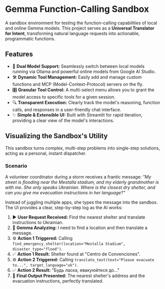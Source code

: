 # Gemma Function-Calling Sandbox


A sandbox environment for testing the function-calling capabilities of local and online Gemma models. This project serves as a **Universal Translator for Intent**, transforming natural language requests into actionable, programmatic functions.

## Features

-   🔄 **Dual Model Support:** Seamlessly switch between local models running via Ollama and powerful online models from Google AI Studio.
-   🛠️ **Dynamic Tool Management:** Easily add and manage custom functions and MCP (Model-Context-Protocol) servers on the fly.
-   🎛️ **Granular Tool Control:** A multi-select menu allows you to grant the model access to specific tools for a given session.
-   🔍 **Transparent Execution:** Clearly track the model's reasoning, function calls, and responses in a user-friendly chat interface.
-   ✨ **Simple & Extensible UI:** Built with Streamlit for rapid iteration, providing a clear view of the model's interactions.

## Visualizing the Sandbox's Utility

This sandbox turns complex, multi-step problems into single-step solutions, acting as a personal, instant dispatcher.

### Scenario

A volunteer coordinator during a storm receives a frantic message: *"My street is flooding near the Mestalla stadium, and my elderly grandmother is with me. She only speaks Ukrainian. Where is the closest dry shelter, and can you give me evacuation instructions in her language?"*

Instead of juggling multiple apps, she types the message into the sandbox. The UI provides a clear, step-by-step log as the AI works:

1.  ▶️ **User Request Received:** Find the nearest shelter and translate instructions to Ukrainian.
2.  🧠 **Gemma Analyzing:** I need to find a location and then translate a message.
3.  ⚙️ **Action 1 Triggered:** Calling `find_emergency_shelter(location="Mestalla Stadium", disaster_type="flood")`.
4.  ✅ **Action 1 Result:** Shelter found at "Centro de Convenciones".
5.  ⚙️ **Action 2 Triggered:** Calling `translate_text(text="Please evacuate to...", target_language="uk")`.
6.  ✅ **Action 2 Result:** "Будь ласка, евакуюйтеся до..."
7.  🏁 **Final Output Presented:** The nearest shelter's address and the evacuation instructions, perfectly translated.
